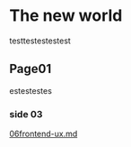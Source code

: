 # The new world


testtestestestest

## Page01


estestestes

### side 03


 [06frontend-ux.md](../../dce5.0/06frontend-ux.md) 
